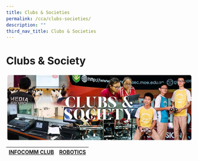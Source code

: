 ```yaml
---
title: Clubs & Societies
permalink: /cca/clubs-societies/
description: ""
third_nav_title: Clubs & Societies
---
```

# **Clubs & Society**

![](/images/RESIZED%20Banner_CCA_CLUBS&SOCIETY.jpg)

| [INFOCOMM CLUB](/ccca/clubs-n-societies/media-literacy-club-mlc) | [ROBOTICS](/cca/clubs-n-society/robotics) |
| --- | --- |